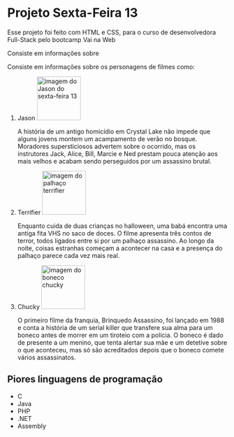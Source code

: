 <h1>Projeto Sexta-Feira 13</h1>

<p>Esse projeto foi feito com HTML e CSS, para o curso de desenvolvedora Full-Stack pelo bootcamp Vai na Web</p>

<p>Consiste em informações sobre </p>
<p>Consiste em informações sobre os personagens de filmes como:</p>
<ol>
  <li>Jason
    <img class="img-jason" src="https://img.odcdn.com.br/wp-content/uploads/2022/08/jason-sexta-feira-13.webp" alt="imagem do Jason do sexta-feira 13" width="100px"">
     <p>A história de um antigo homicídio em Crystal Lake não impede que alguns jovens montem um acampamento de verão no bosque. Moradores supersticiosos advertem sobre o ocorrido, mas os instrutores Jack, Alice, Bill, Marcie e Ned prestam pouca atenção aos mais velhos e acabam sendo perseguidos por um assassino brutal.</p>
  </li>
  <li>Terrifier
    <img class="img-terrifier" src="https://cloud.estacaonerd.com/wp-content/uploads/2023/11/13142029/terrifier-3.jpg" alt="imagem do palhaço terrifier" width="100px">
    <p>Enquanto cuida de duas crianças no halloween, uma babá encontra uma antiga fita VHS no saco de doces. O filme apresenta três contos de terror, todos ligados entre si por um palhaço assassino. Ao longo da noite, coisas estranhas começam a acontecer na casa e a presença do palhaço parece cada vez mais real.</p>
  </li>
  <li>Chucky
    <img class="img-chucky" src="https://f.i.uol.com.br/fotografia/2020/05/25/15904294985ecc073a6851c_1590429498_3x2_md.jpg" alt="imagem do boneco chucky" width="100px">
  <p>O primeiro filme da franquia, Brinquedo Assassino, foi lançado em 1988 e conta a história de um serial killer que transfere sua alma para um boneco antes de morrer em um tiroteio com a polícia. O boneco é dado de presente a um menino, que tenta alertar sua mãe e um detetive sobre o que aconteceu, mas só são acreditados depois que o boneco comete vários assassinatos. 
                </p></li>
</ol>

<h2>Piores linguagens de programação</h2>
            <ul class="list-ul">
                <li>C</li>
                <li>Java</li>
                <li>PHP</li>
                <li>.NET</li>
                <li>Assembly</li>
            </ul>
